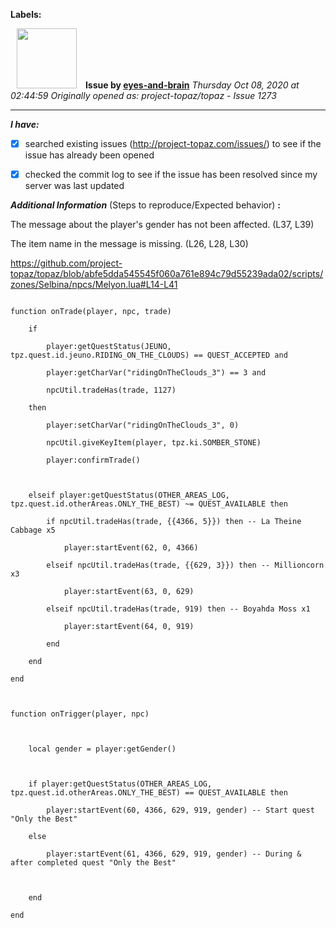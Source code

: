 **Labels:**



<a href="https://github.com/eyes-and-brain"><img src="https://avatars0.githubusercontent.com/u/71148313?v=4" width="96" height="96" hspace="10"></img></a> **Issue by [eyes-and-brain](https://github.com/eyes-and-brain)**
_Thursday Oct 08, 2020 at 02:44:59_
_Originally opened as: project-topaz/topaz - Issue 1273_

----

<!-- place 'x' mark between square [] brackets to checkmark box -->
**_I have:_**

- [x] searched existing issues (http://project-topaz.com/issues/) to see if the issue has already been opened
- [x] checked the commit log to see if the issue has been resolved since my server was last updated

**_Additional Information_** (Steps to reproduce/Expected behavior) **:** 

The message about the player's gender has not been affected. (L37, L39)
The item name in the message is missing. (L26, L28, L30)

https://github.com/project-topaz/topaz/blob/abfe5dda545545f060a761e894c79d55239ada02/scripts/zones/Selbina/npcs/Melyon.lua#L14-L41

```
function onTrade(player, npc, trade)
    if
        player:getQuestStatus(JEUNO, tpz.quest.id.jeuno.RIDING_ON_THE_CLOUDS) == QUEST_ACCEPTED and
        player:getCharVar("ridingOnTheClouds_3") == 3 and
        npcUtil.tradeHas(trade, 1127)
    then
        player:setCharVar("ridingOnTheClouds_3", 0)
        npcUtil.giveKeyItem(player, tpz.ki.SOMBER_STONE)
        player:confirmTrade()

    elseif player:getQuestStatus(OTHER_AREAS_LOG, tpz.quest.id.otherAreas.ONLY_THE_BEST) ~= QUEST_AVAILABLE then
        if npcUtil.tradeHas(trade, {{4366, 5}}) then -- La Theine Cabbage x5
            player:startEvent(62, 0, 4366)
        elseif npcUtil.tradeHas(trade, {{629, 3}}) then -- Millioncorn x3
            player:startEvent(63, 0, 629)
        elseif npcUtil.tradeHas(trade, 919) then -- Boyahda Moss x1
            player:startEvent(64, 0, 919)
        end
    end
end

function onTrigger(player, npc)

    local gender = player:getGender()

    if player:getQuestStatus(OTHER_AREAS_LOG, tpz.quest.id.otherAreas.ONLY_THE_BEST) == QUEST_AVAILABLE then
        player:startEvent(60, 4366, 629, 919, gender) -- Start quest "Only the Best"
    else
        player:startEvent(61, 4366, 629, 919, gender) -- During & after completed quest "Only the Best"

    end
end
```

